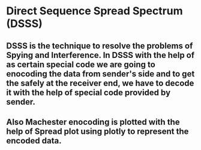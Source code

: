 # Direct Sequence Spread Spectrum (DSSS)
## DSSS is the technique to resolve the problems of Spying and Interference. In DSSS with the help of as certain special code we are going to enocoding the data from sender's side and to get the  safely at the receiver end, we have to decode it with the help of special code provided by sender.
## Also Machester enocoding is plotted with the help of Spread plot using plotly to represent the encoded data.
